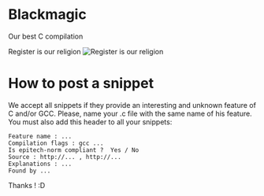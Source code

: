 # Blackmagic
Our best C compilation

Register is our religion
![Register is our religion](http://www.nationalwillsafe.co.uk/wp-content/uploads/2015/03/Register.jpg)

# How to post a snippet

We accept all snippets if they provide an interesting and unknown feature of C and/or GCC.
Please, name your .c file with the same name of his feature.
You must also add this header to all your snippets: 

```
Feature name : ...
Compilation flags : gcc ...
Is epitech-norm compliant ?  Yes / No
Source : http://... , http://...
Explanations : ...
Found by ...
```

Thanks ! :D
